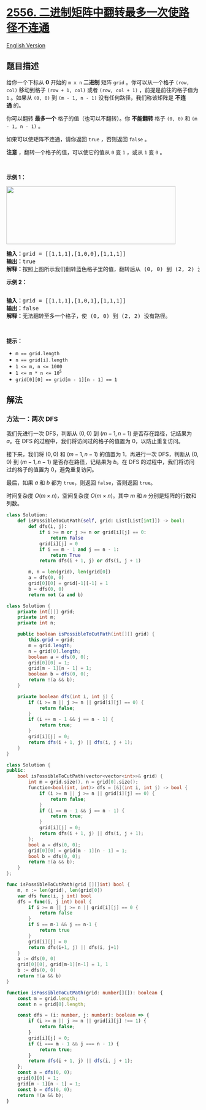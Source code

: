 # [2556. 二进制矩阵中翻转最多一次使路径不连通](https://leetcode.cn/problems/disconnect-path-in-a-binary-matrix-by-at-most-one-flip)

[English Version](/solution/2500-2599/2556.Disconnect%20Path%20in%20a%20Binary%20Matrix%20by%20at%20Most%20One%20Flip/README_EN.md)

<!-- tags:深度优先搜索,广度优先搜索,数组,动态规划,矩阵 -->

<!-- difficulty:中等 -->

## 题目描述

<!-- 这里写题目描述 -->

<p>给你一个下标从 <strong>0</strong>&nbsp;开始的&nbsp;<code>m x n</code>&nbsp;<strong>二进制</strong> 矩阵&nbsp;<code>grid</code>&nbsp;。你可以从一个格子&nbsp;<code>(row, col)</code>&nbsp;移动到格子&nbsp;<code>(row + 1, col)</code>&nbsp;或者&nbsp;<code>(row, col + 1)</code>&nbsp;，前提是前往的格子值为 <code>1</code>&nbsp;。如果从&nbsp;<code>(0, 0)</code>&nbsp;到&nbsp;<code>(m - 1, n - 1)</code>&nbsp;没有任何路径，我们称该矩阵是&nbsp;<strong>不连通</strong>&nbsp;的。</p>

<p>你可以翻转 <strong>最多一个</strong>&nbsp;格子的值（也可以不翻转）。你 <strong>不能翻转</strong>&nbsp;格子&nbsp;<code>(0, 0)</code> 和&nbsp;<code>(m - 1, n - 1)</code>&nbsp;。</p>

<p>如果可以使矩阵不连通，请你返回&nbsp;<code>true</code>&nbsp;，否则返回<em>&nbsp;</em><code>false</code><em>&nbsp;</em>。</p>

<p><strong>注意</strong>&nbsp;，翻转一个格子的值，可以使它的值从&nbsp;<code>0</code>&nbsp;变&nbsp;<code>1</code>&nbsp;，或从&nbsp;<code>1</code>&nbsp;变&nbsp;<code>0</code>&nbsp;。</p>

<p>&nbsp;</p>

<p><strong>示例 1：</strong></p>

<p><img alt="" src="https://fastly.jsdelivr.net/gh/doocs/leetcode@main/solution/2500-2599/2556.Disconnect%20Path%20in%20a%20Binary%20Matrix%20by%20at%20Most%20One%20Flip/images/yetgrid2drawio.png" style="width: 441px; height: 151px;" /></p>

<pre>
<b>输入：</b>grid = [[1,1,1],[1,0,0],[1,1,1]]
<strong>输出：</strong>true
<b>解释：</b>按照上图所示我们翻转蓝色格子里的值，翻转后从 (0, 0) 到 (2, 2) 没有路径。
</pre>

<p><strong>示例 2：</strong></p>

<p><img alt="" src="https://fastly.jsdelivr.net/gh/doocs/leetcode@main/solution/2500-2599/2556.Disconnect%20Path%20in%20a%20Binary%20Matrix%20by%20at%20Most%20One%20Flip/images/yetgrid3drawio.png" /></p>

<pre>
<b>输入：</b>grid = [[1,1,1],[1,0,1],[1,1,1]]
<b>输出：</b>false
<b>解释：</b>无法翻转至多一个格子，使 (0, 0) 到 (2, 2) 没有路径。
</pre>

<p>&nbsp;</p>

<p><strong>提示：</strong></p>

<ul>
	<li><code>m == grid.length</code></li>
	<li><code>n == grid[i].length</code></li>
	<li><code>1 &lt;= m, n &lt;= 1000</code></li>
	<li><code>1 &lt;= m * n &lt;= 10<sup>5</sup></code></li>
	<li><code>grid[0][0] == grid[m - 1][n - 1] == 1</code></li>
</ul>

## 解法

### 方法一：两次 DFS

我们先进行一次 DFS，判断从 $(0, 0)$ 到 $(m - 1, n - 1)$ 是否存在路径，记结果为 $a$。在 DFS 的过程中，我们将访问过的格子的值置为 $0$，以防止重复访问。

接下来，我们将 $(0, 0)$ 和 $(m - 1, n - 1)$ 的值置为 $1$，再进行一次 DFS，判断从 $(0, 0)$ 到 $(m - 1, n - 1)$ 是否存在路径，记结果为 $b$。在 DFS 的过程中，我们将访问过的格子的值置为 $0$，避免重复访问。

最后，如果 $a$ 和 $b$ 都为 `true`，则返回 `false`，否则返回 `true`。

时间复杂度 $O(m \times n)$，空间复杂度 $O(m \times n)$。其中 $m$ 和 $n$ 分别是矩阵的行数和列数。

<!-- tabs:start -->

```python
class Solution:
    def isPossibleToCutPath(self, grid: List[List[int]]) -> bool:
        def dfs(i, j):
            if i >= m or j >= n or grid[i][j] == 0:
                return False
            grid[i][j] = 0
            if i == m - 1 and j == n - 1:
                return True
            return dfs(i + 1, j) or dfs(i, j + 1)

        m, n = len(grid), len(grid[0])
        a = dfs(0, 0)
        grid[0][0] = grid[-1][-1] = 1
        b = dfs(0, 0)
        return not (a and b)
```

```java
class Solution {
    private int[][] grid;
    private int m;
    private int n;

    public boolean isPossibleToCutPath(int[][] grid) {
        this.grid = grid;
        m = grid.length;
        n = grid[0].length;
        boolean a = dfs(0, 0);
        grid[0][0] = 1;
        grid[m - 1][n - 1] = 1;
        boolean b = dfs(0, 0);
        return !(a && b);
    }

    private boolean dfs(int i, int j) {
        if (i >= m || j >= n || grid[i][j] == 0) {
            return false;
        }
        if (i == m - 1 && j == n - 1) {
            return true;
        }
        grid[i][j] = 0;
        return dfs(i + 1, j) || dfs(i, j + 1);
    }
}
```

```cpp
class Solution {
public:
    bool isPossibleToCutPath(vector<vector<int>>& grid) {
        int m = grid.size(), n = grid[0].size();
        function<bool(int, int)> dfs = [&](int i, int j) -> bool {
            if (i >= m || j >= n || grid[i][j] == 0) {
                return false;
            }
            if (i == m - 1 && j == n - 1) {
                return true;
            }
            grid[i][j] = 0;
            return dfs(i + 1, j) || dfs(i, j + 1);
        };
        bool a = dfs(0, 0);
        grid[0][0] = grid[m - 1][n - 1] = 1;
        bool b = dfs(0, 0);
        return !(a && b);
    }
};
```

```go
func isPossibleToCutPath(grid [][]int) bool {
	m, n := len(grid), len(grid[0])
	var dfs func(i, j int) bool
	dfs = func(i, j int) bool {
		if i >= m || j >= n || grid[i][j] == 0 {
			return false
		}
		if i == m-1 && j == n-1 {
			return true
		}
		grid[i][j] = 0
		return dfs(i+1, j) || dfs(i, j+1)
	}
	a := dfs(0, 0)
	grid[0][0], grid[m-1][n-1] = 1, 1
	b := dfs(0, 0)
	return !(a && b)
}
```

```ts
function isPossibleToCutPath(grid: number[][]): boolean {
    const m = grid.length;
    const n = grid[0].length;

    const dfs = (i: number, j: number): boolean => {
        if (i >= m || j >= n || grid[i][j] !== 1) {
            return false;
        }
        grid[i][j] = 0;
        if (i === m - 1 && j === n - 1) {
            return true;
        }
        return dfs(i + 1, j) || dfs(i, j + 1);
    };
    const a = dfs(0, 0);
    grid[0][0] = 1;
    grid[m - 1][n - 1] = 1;
    const b = dfs(0, 0);
    return !(a && b);
}
```

<!-- tabs:end -->

<!-- end -->
